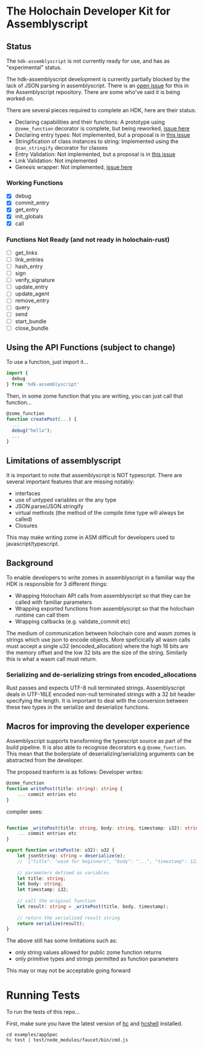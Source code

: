 # The Holochain Developer Kit for Assemblyscript

## Status

The `hdk-assemblyscript` is not currently ready for use, and has as "experimental" status.

The hdk-assemblyscript development is currently partially blocked by the lack of JSON parsing in assemblyscript. There is an [open issue](https://github.com/AssemblyScript/assemblyscript/issues/292) for this in the Assemblyscript repository. There are some who've said it is being worked on.

There are several pieces required to complete an HDK, here are their status:
- Declaring capabilities and their functions: A prototype using `@zome_function` decorator is complete, but being reworked, [issue here](https://github.com/holochain/hdk-assemblyscript/pull/23)
- Declaring entry types: Not implemented, but a proposal is in [this issue](https://github.com/holochain/hdk-assemblyscript/issues/14)
- Stringification of class instances to string: Implemented using the `@can_stringify` decorator for classes
- Entry Validation: Not implemented, but a proposal is in [this issue](https://github.com/holochain/hdk-assemblyscript/issues/14)
- Link Validation: Not implemented
- Genesis wrapper: Not implemented, [issue here](https://github.com/holochain/hdk-assemblyscript/issues/21)

### Working Functions
- [x] debug
- [x] commit_entry
- [x] get_entry
- [x] init_globals
- [x] call

### Functions Not Ready (and not ready in holochain-rust)
- [ ] get_links
- [ ] link_entries
- [ ] hash_entry
- [ ] sign
- [ ] verify_signature
- [ ] update_entry
- [ ] update_agent
- [ ] remove_entry
- [ ] query
- [ ] send
- [ ] start_bundle
- [ ] close_bundle

## Using the API Functions (subject to change)

To use a function, just import it...
```typescript
import {
  debug
} from 'hdk-assemblyscript'
```

Then, in some zome function that you are writing, you can just call that function...
```typescript
@zome_function
function createPost(...) {
  ...
  debug("hello");
  ...
}
```

## Limitations of assemblyscript
It is important to note that assemblyscript is NOT typescript. There are several important features that are missing notably:
- interfaces
- use of untyped variables or the any type
- JSON.parse/JSON.stringify
- virtual methods (the method of the compile time type will always be called)
- Closures

This may make writing zome in ASM difficult for developers used to javascript/typescript.

## Background

To enable developers to write zomes in assemblyscript in a familiar way the HDK is responsible for 3 different things:

- Wrapping Holochain API calls from assemblyscript so that they can be called with familiar parameters
- Wrapping exported functions from assemblyscript so that the holochain runtime can call them
- Wrapping callbacks (e.g. validate_commit etc)

The medium of communication between holochain core and wasm zomes is strings which use json to encode objects. More speficically all wasm calls must accept a single u32 (encoded_allocation) where the high 16 bits are the memory offset and the low 32 bits are the size of the string. Similarly this is what a wasm call must return.

### Serializing and de-serializing strings from encoded_allocations
Rust passes and expects UTF-8 null terminated strings. Assemblyscript deals in UTF-16LE encoded non-null terminated strings with a 32 bit header specifying the length. It is important to deal with the conversion between these two types in the serialize and deserialize functions.

## Macros for improving the developer experience
Assemblyscript supports transforming the typescript source as part of the build pipeline. It is also able to recognise decorators e.g `@zome_function`. This mean that the boilerplate of deserializing/serializing arguments can be abstracted from the developer. 

The proposed tranform is as follows:
Developer writes:
```typescript
@zome_function
function writePost(title: string): string {
    ... commit entries etc
}
```
compiler sees:
```typescript

function _writePost(title: string, body: string, timestamp: i32): string {
    ... commit entries etc
}

export function writePost(e: u32): u32 {
    let jsonString: string = deserialize(e);
    // `{"title": "wasm for beginners", "body": "...", "timestamp": 1234}``
    
    // parameters defined as variables
    let title: string;
    let body: string;
    let timestamp: i32;
    
    // call the original function
    let result: string = _writePost(title, body, timestamp);
    
    // return the serialized result string
    return serialize(result);
}

```

The above still has some limitations such as:

- only string values allowed for public zome function returns
- only primitive types and strings permitted as function parameters

This may or may not be acceptable going forward

# Running Tests

To run the tests of this repo...

First, make sure you have the latest version of [hc](https://github.com/holochain/holochain-cmd) and [hcshell](https://github.com/holochain/holosqape#hcshell) installed.

```shell
cd examples/appSpec
hc test | test/node_modules/faucet/bin/cmd.js
```
